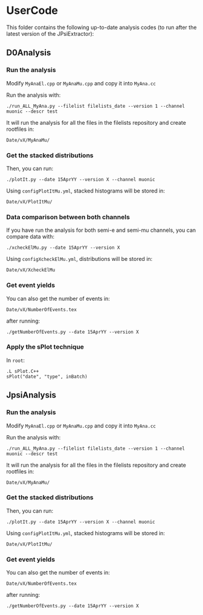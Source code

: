 # UserCode
This folder contains the following up-to-date analysis codes (to run after the latest version of the JPsiExtractor):



## D0Analysis


### Run the analysis

Modify `MyAnaEl.cpp` or `MyAnaMu.cpp` and copy it into `MyAna.cc`

Run the analysis with:

    ./run_ALL_MyAna.py --filelist filelists_date --version 1 --channel muonic --descr test

It will run the analysis for all the files in the filelists repository and create rootfiles in:

    Date/vX/MyAnaMu/


### Get the stacked distributions 

Then, you can run:

    ./plotIt.py --date 15AprYY --version X --channel muonic

Using `configPlotItMu.yml`, stacked histograms will be stored in:

    Date/vX/PlotItMu/


### Data comparison between both channels 

If you have run the analysis for both semi-e and semi-mu channels, you can compare data with:

    ./xcheckElMu.py --date 15AprYY --version X

Using `configXcheckElMu.yml`, distributions will be stored in:

    Date/vX/XcheckElMu


### Get event yields

You can also get the number of events in:

    Date/vX/NumberOfEvents.tex

after running:

    ./getNumberOfEvents.py --date 15AprYY --version X


### Apply the sPlot technique

In `root`:

    .L sPlot.C++
    sPlot("date", "type", inBatch)



## JpsiAnalysis


### Run the analysis

Modify `MyAnaEl.cpp` or `MyAnaMu.cpp` and copy it into `MyAna.cc`

Run the analysis with:

    ./run_ALL_MyAna.py --filelist filelists_date --version 1 --channel muonic --descr test

It will run the analysis for all the files in the filelists repository and create rootfiles in:

    Date/vX/MyAnaMu/


### Get the stacked distributions 

Then, you can run:

    ./plotIt.py --date 15AprYY --version X --channel muonic

Using `configPlotItMu.yml`, stacked histograms will be stored in:

    Date/vX/PlotItMu/


### Get event yields

You can also get the number of events in:

    Date/vX/NumberOfEvents.tex

after running:

    ./getNumberOfEvents.py --date 15AprYY --version X
